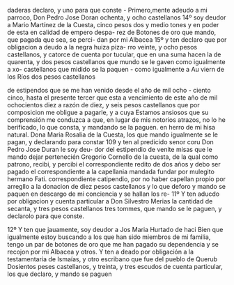 daderas declaro, y uno para que conste - Primero,mente adeudo a mi parroco, Don Pedro Jose Doran ochenta, y ocho castellanos
14º soy deudor a Mario Martínez de la Cuesta, cinco pesos dos y medio tones y en poder de esta en calidad de empero despa- rez de Botones de oro que mando, que pagada que sea, se perci- dan por mi Albacea
15º y ten declaro que por obligacion a deudo a la negra huiza piza- rro veinte, y ocho pesos castellanos, y catorce de cuenta por tucular, que en una suma hacen la de quarenta, y dos pesos castellanos que mundo se le gaven como igualmente a xo-
castellanos que midido se la paquen - como igualmente a Au
viern de los Ríos dos pesos castellanos

de estipendos que se me han venido desde el año de mil ocho - ciento cinco, hasta el presente tercer que esta a vencimiento de este año de mil ochocientos diez a razón de diez, y seis pesos castellanos que por composicion me obligue a pagarle, y a cuya
Estamos ansiosos que su comprensión me conduzca a que, en lugar de mis notorios atrazos, no lo he berificado, lo que consta, y mandando se la paguen.
en
herro
de
mi
hisa
natural.
Dona
Maria
Rosalia
de
la
Cuesta,
los
que
mando
igualmente
se
le
pagan,
y
declarando
para
constar
109
y
ten
al
predicido
senor
coru
Don
Pedro
Jose
Duran
le
soy
deu-
dor
del
estipendio
de
venite
misas
que
le
mando
dejar
pertenecién
Gregorio Cornello de la cuesta, de la qual como patrono, recibi, y percibi el correspondiente redito de dos años y debo ser pagado el correspondiente a la capellania mandada fundar por mulegito hermano Fati.
correspondiente catipendio, por no haber capellan propio por arregllo a la donacion de diez pesos castellanos y lo que deforo y mando se paquen en descargo de mi conciencia y se hallan los re-
11º Y ten aducdo por obligacion y cuenta particular a Don Silvestro Merias la cantidad de secanta, y tres pesos castellanos tres tommes, que mando se le paguen, y declarolo para que conste.

12º Y ten que jauamente, soy deudor a Jos Maria Hurtado de haci
Bien que igualmente estoy buscando a los que han sido miembros de mi familia, tengo un par de botones de oro que me han pagado su dependencia y se recojon por mi Albacea y otros.
Y ten a deado por obligación a la testamentaria de Ismaías, y otro escribano que fue del pueblo de Querub Dosientos peses castellanos, y treinta, y tres escudos de cuenta particular, los que declaro, y mando se paguen